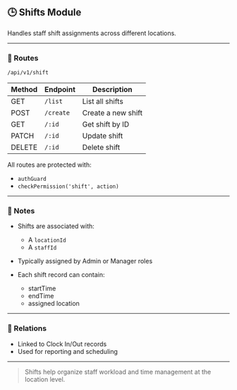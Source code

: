 ## 🕒 Shifts Module

Handles staff shift assignments across different locations.

---

### 📌 Routes

`/api/v1/shift`

| Method | Endpoint  | Description        |
| ------ | --------- | ------------------ |
| GET    | `/list`   | List all shifts    |
| POST   | `/create` | Create a new shift |
| GET    | `/:id`    | Get shift by ID    |
| PATCH  | `/:id`    | Update shift       |
| DELETE | `/:id`    | Delete shift       |

All routes are protected with:

* `authGuard`
* `checkPermission('shift', action)`

---

### 🧠 Notes

* Shifts are associated with:

  * A `locationId`
  * A `staffId`
* Typically assigned by Admin or Manager roles
* Each shift record can contain:

  * startTime
  * endTime
  * assigned location

---

### 🔗 Relations

* Linked to Clock In/Out records
* Used for reporting and scheduling

---

> Shifts help organize staff workload and time management at the location level.